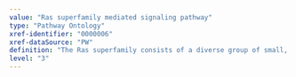 ```yaml
---
value: "Ras superfamily mediated signaling pathway"
type: "Pathway Ontology"
xref-identifier: "0000006"
xref-dataSource: "PW"
definition: "The Ras superfamily consists of a diverse group of small, monomeric G proteins that function as molecular switches alternating between the GDP-inactive and the GTP-active bound state. The GTP-bound form can interact with many downstream effectors. Ras superfamily controls a broad spectrum of processes; deregulation of Ras cascades has been linked to several forms of cancer. The superfamily is structurally classified in five families.|Numerous articles contributed to this definition, too many to cite independently."
level: "3"
---
```

